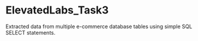 # ElevatedLabs_Task3
Extracted data from multiple e-commerce database tables using simple SQL SELECT statements.
